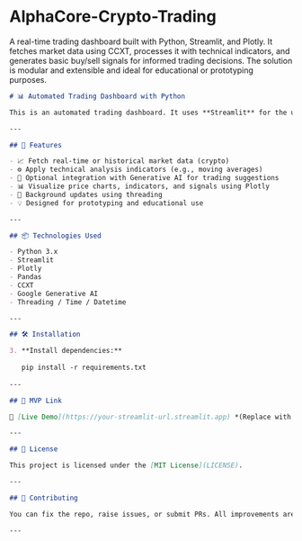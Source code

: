 # AlphaCore-Crypto-Trading
A real-time trading dashboard built with Python, Streamlit, and Plotly. It fetches market data using CCXT, processes it with technical indicators, and generates basic buy/sell signals for informed trading decisions. The solution is modular and extensible and ideal for educational or prototyping purposes.

```markdown
# 📊 Automated Trading Dashboard with Python

This is an automated trading dashboard. It uses **Streamlit** for the user interface, **CCXT** or **yFinance** to fetch market data, and **Plotly** for data visualization. It also includes support for **technical indicators**, simple **signal generation**, and optional **AI-powered insights** via Google Generative AI.

---

## 🚀 Features

- 📈 Fetch real-time or historical market data (crypto)
- ⚙️ Apply technical analysis indicators (e.g., moving averages)
- 🧠 Optional integration with Generative AI for trading suggestions
- 📊 Visualize price charts, indicators, and signals using Plotly
- 🔁 Background updates using threading
- 💡 Designed for prototyping and educational use

---

## 📦 Technologies Used

- Python 3.x
- Streamlit
- Plotly
- Pandas 
- CCXT 
- Google Generative AI 
- Threading / Time / Datetime

---

## 🛠️ Installation

3. **Install dependencies:**
   
   pip install -r requirements.txt
   
---

## 📌 MVP Link

🔗 [Live Demo](https://your-streamlit-url.streamlit.app) *(Replace with actual URL after deployment)*

---

## 📜 License

This project is licensed under the [MIT License](LICENSE).

---

## 🤝 Contributing

You can fix the repo, raise issues, or submit PRs. All improvements are welcome!

---

